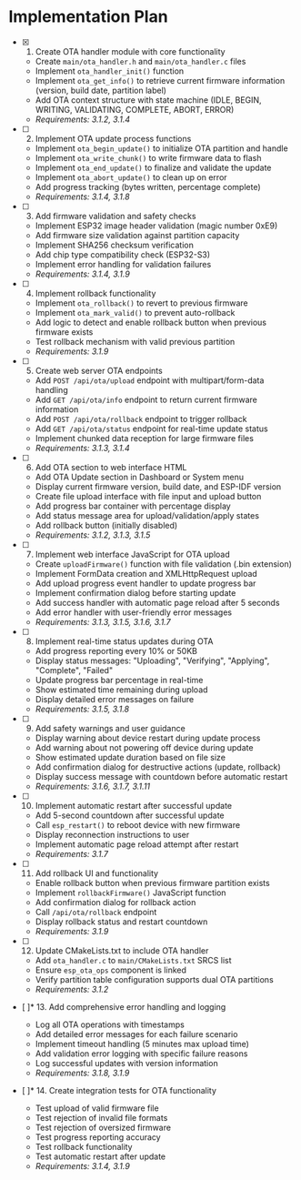 # Implementation Plan

- [x] 1. Create OTA handler module with core functionality





  - Create `main/ota_handler.h` and `main/ota_handler.c` files
  - Implement `ota_handler_init()` function
  - Implement `ota_get_info()` to retrieve current firmware information (version, build date, partition label)
  - Add OTA context structure with state machine (IDLE, BEGIN, WRITING, VALIDATING, COMPLETE, ABORT, ERROR)
  - _Requirements: 3.1.2, 3.1.4_

- [ ] 2. Implement OTA update process functions
  - Implement `ota_begin_update()` to initialize OTA partition and handle
  - Implement `ota_write_chunk()` to write firmware data to flash
  - Implement `ota_end_update()` to finalize and validate the update
  - Implement `ota_abort_update()` to clean up on error
  - Add progress tracking (bytes written, percentage complete)
  - _Requirements: 3.1.4, 3.1.8_

- [ ] 3. Add firmware validation and safety checks
  - Implement ESP32 image header validation (magic number 0xE9)
  - Add firmware size validation against partition capacity
  - Implement SHA256 checksum verification
  - Add chip type compatibility check (ESP32-S3)
  - Implement error handling for validation failures
  - _Requirements: 3.1.4, 3.1.9_

- [ ] 4. Implement rollback functionality
  - Implement `ota_rollback()` to revert to previous firmware
  - Implement `ota_mark_valid()` to prevent auto-rollback
  - Add logic to detect and enable rollback button when previous firmware exists
  - Test rollback mechanism with valid previous partition
  - _Requirements: 3.1.9_

- [ ] 5. Create web server OTA endpoints
  - Add `POST /api/ota/upload` endpoint with multipart/form-data handling
  - Add `GET /api/ota/info` endpoint to return current firmware information
  - Add `POST /api/ota/rollback` endpoint to trigger rollback
  - Add `GET /api/ota/status` endpoint for real-time update status
  - Implement chunked data reception for large firmware files
  - _Requirements: 3.1.3, 3.1.4_

- [ ] 6. Add OTA section to web interface HTML
  - Add OTA Update section in Dashboard or System menu
  - Display current firmware version, build date, and ESP-IDF version
  - Create file upload interface with file input and upload button
  - Add progress bar container with percentage display
  - Add status message area for upload/validation/apply states
  - Add rollback button (initially disabled)
  - _Requirements: 3.1.2, 3.1.3, 3.1.5_

- [ ] 7. Implement web interface JavaScript for OTA upload
  - Create `uploadFirmware()` function with file validation (.bin extension)
  - Implement FormData creation and XMLHttpRequest upload
  - Add upload progress event handler to update progress bar
  - Implement confirmation dialog before starting update
  - Add success handler with automatic page reload after 5 seconds
  - Add error handler with user-friendly error messages
  - _Requirements: 3.1.3, 3.1.5, 3.1.6, 3.1.7_

- [ ] 8. Implement real-time status updates during OTA
  - Add progress reporting every 10% or 50KB
  - Display status messages: "Uploading", "Verifying", "Applying", "Complete", "Failed"
  - Update progress bar percentage in real-time
  - Show estimated time remaining during upload
  - Display detailed error messages on failure
  - _Requirements: 3.1.5, 3.1.8_

- [ ] 9. Add safety warnings and user guidance
  - Display warning about device restart during update process
  - Add warning about not powering off device during update
  - Show estimated update duration based on file size
  - Add confirmation dialog for destructive actions (update, rollback)
  - Display success message with countdown before automatic restart
  - _Requirements: 3.1.6, 3.1.7, 3.1.11_

- [ ] 10. Implement automatic restart after successful update
  - Add 5-second countdown after successful update
  - Call `esp_restart()` to reboot device with new firmware
  - Display reconnection instructions to user
  - Implement automatic page reload attempt after restart
  - _Requirements: 3.1.7_

- [ ] 11. Add rollback UI and functionality
  - Enable rollback button when previous firmware partition exists
  - Implement `rollbackFirmware()` JavaScript function
  - Add confirmation dialog for rollback action
  - Call `/api/ota/rollback` endpoint
  - Display rollback status and restart countdown
  - _Requirements: 3.1.9_

- [ ] 12. Update CMakeLists.txt to include OTA handler
  - Add `ota_handler.c` to `main/CMakeLists.txt` SRCS list
  - Ensure `esp_ota_ops` component is linked
  - Verify partition table configuration supports dual OTA partitions
  - _Requirements: 3.1.2_

- [ ]* 13. Add comprehensive error handling and logging
  - Log all OTA operations with timestamps
  - Add detailed error messages for each failure scenario
  - Implement timeout handling (5 minutes max upload time)
  - Add validation error logging with specific failure reasons
  - Log successful updates with version information
  - _Requirements: 3.1.8, 3.1.9_

- [ ]* 14. Create integration tests for OTA functionality
  - Test upload of valid firmware file
  - Test rejection of invalid file formats
  - Test rejection of oversized firmware
  - Test progress reporting accuracy
  - Test rollback functionality
  - Test automatic restart after update
  - _Requirements: 3.1.4, 3.1.9_

